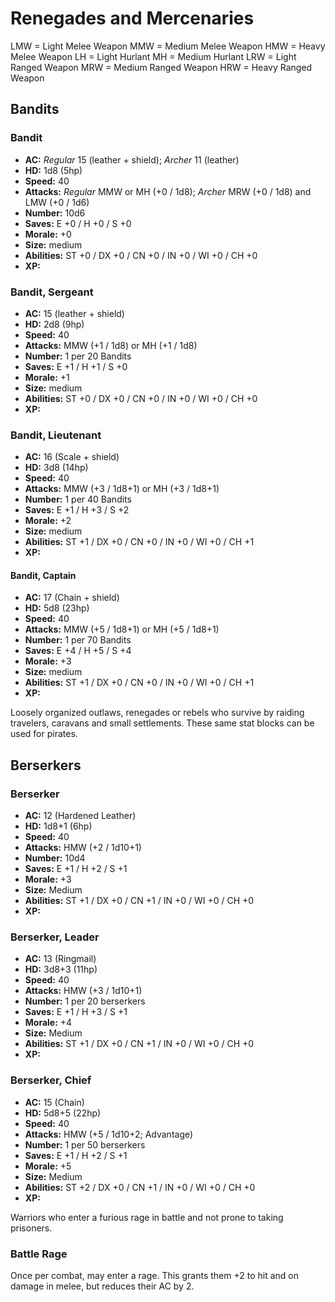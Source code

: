 # Renegades and Mercenaries

LMW = Light Melee Weapon
MMW = Medium Melee Weapon
HMW = Heavy Melee Weapon
LH = Light Hurlant
MH = Medium Hurlant
LRW = Light Ranged Weapon
MRW = Medium Ranged Weapon
HRW = Heavy Ranged Weapon

## Bandits

### Bandit
- **AC:** *Regular* 15 (leather + shield); *Archer* 11 (leather)
- **HD:** 1d8 (5hp)
- **Speed:** 40
- **Attacks:** *Regular* MMW or MH (+0 / 1d8); *Archer* MRW (+0 / 1d8) and LMW (+0 / 1d6)
- **Number:** 10d6
- **Saves:** E +0 / H +0 / S +0
- **Morale:** +0
- **Size:** medium
- **Abilities:** ST +0 / DX +0 / CN +0 / IN +0 / WI +0 / CH +0
- **XP:** 

### Bandit, Sergeant
- **AC:** 15 (leather + shield)
- **HD:** 2d8 (9hp)
- **Speed:** 40
- **Attacks:** MMW (+1 / 1d8) or MH (+1 / 1d8)
- **Number:** 1 per 20 Bandits
- **Saves:** E +1 / H +1 / S +0
- **Morale:** +1
- **Size:** medium
- **Abilities:** ST +0 / DX +0 / CN +0 / IN +0 / WI +0 / CH +0
- **XP:** 

### Bandit, Lieutenant
- **AC:** 16 (Scale + shield)
- **HD:** 3d8 (14hp)
- **Speed:** 40
- **Attacks:** MMW (+3 / 1d8+1) or MH (+3 / 1d8+1)
- **Number:** 1 per 40 Bandits
- **Saves:** E +1 / H +3 / S +2
- **Morale:** +2
- **Size:** medium
- **Abilities:** ST +1 / DX +0 / CN +0 / IN +0 / WI +0 / CH +1
- **XP:** 

#### Bandit, Captain
- **AC:** 17 (Chain + shield)
- **HD:** 5d8 (23hp)
- **Speed:** 40
- **Attacks:** MMW (+5 / 1d8+1) or MH (+5 / 1d8+1)
- **Number:** 1 per 70 Bandits
- **Saves:** E +4 / H +5 / S +4
- **Morale:** +3
- **Size:** medium
- **Abilities:** ST +1 / DX +0 / CN +0 / IN +0 / WI +0 / CH +1
- **XP:** 

Loosely organized outlaws, renegades or rebels who survive by raiding travelers, caravans and small settlements.  These same stat blocks can be used for pirates.

## Berserkers

### Berserker
- **AC:** 12 (Hardened Leather)
- **HD:** 1d8+1 (6hp)
- **Speed:** 40
- **Attacks:** HMW (+2 / 1d10+1)
- **Number:** 10d4
- **Saves:** E +1 / H +2 / S +1
- **Morale:** +3
- **Size:** Medium
- **Abilities:** ST +1 / DX +0 / CN +1 / IN +0 / WI +0 / CH +0
- **XP:** 

### Berserker, Leader
- **AC:** 13 (Ringmail)
- **HD:** 3d8+3 (11hp)
- **Speed:** 40
- **Attacks:** HMW (+3 / 1d10+1)
- **Number:** 1 per 20 berserkers
- **Saves:** E +1 / H +3 / S +1
- **Morale:** +4
- **Size:** Medium
- **Abilities:** ST +1 / DX +0 / CN +1 / IN +0 / WI +0 / CH +0
- **XP:** 

### Berserker, Chief
- **AC:** 15 (Chain)
- **HD:** 5d8+5 (22hp)
- **Speed:** 40
- **Attacks:** HMW (+5 / 1d10+2; Advantage)
- **Number:** 1 per 50 berserkers
- **Saves:** E +1 / H +2 / S +1
- **Morale:** +5
- **Size:** Medium
- **Abilities:** ST +2 / DX +0 / CN +1 / IN +0 / WI +0 / CH +0
- **XP:** 

Warriors who enter a furious rage in battle and not prone to taking prisoners.
### Battle Rage
Once per combat, may enter a rage.  This grants them +2 to hit and on damage in melee, but reduces their AC by 2.
